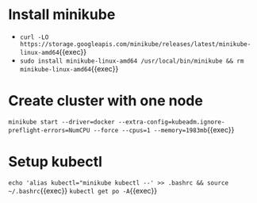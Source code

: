 
# Install minikube

- `curl -LO https://storage.googleapis.com/minikube/releases/latest/minikube-linux-amd64`{{exec}}
- `sudo install minikube-linux-amd64 /usr/local/bin/minikube && rm minikube-linux-amd64`{{exec}}

# Create cluster with one node
`minikube start --driver=docker --extra-config=kubeadm.ignore-preflight-errors=NumCPU --force --cpus=1 --memory=1983mb`{{exec}}



# Setup kubectl
`echo 'alias kubectl="minikube kubectl --' >> .bashrc && source ~/.bashrc`{{exec}}
`kubectl get po -A`{{exec}}